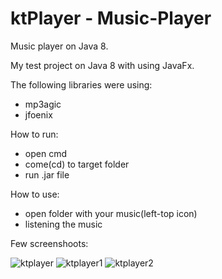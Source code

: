 # ktPlayer - Music-Player
Music player on Java 8.

My test project on Java 8 with using JavaFx.

The following libraries were using:
  - mp3agic
  - jfoenix

How to run:
  - open cmd
  - come(cd) to target folder
  - run .jar file
  
How to use:
  - open folder with your music(left-top icon)
  - listening the music

Few screenshoots:

  ![ktplayer](https://user-images.githubusercontent.com/5816241/37386932-903f491a-276b-11e8-88a7-d7d89da89f05.PNG)
  ![ktplayer1](https://user-images.githubusercontent.com/5816241/37386943-9810883e-276b-11e8-83ac-d01333d7163c.PNG)
  ![ktplayer2](https://user-images.githubusercontent.com/5816241/37386947-9b3ec75a-276b-11e8-927d-10639d98e8e3.PNG)
 
